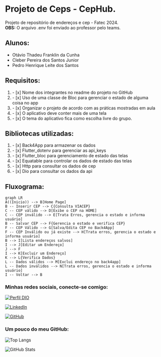 # Projeto de Ceps - CepHub.

Projeto de repositório de endereços e cep - Fatec 2024.<br>
<b>OBS:</b> O arquivo .env foi enviado ao professor pelo teams.

## Alunos:
- Otávio Thadeu Franklin da Cunha<br>
- Cleber Pereira dos Santos Junior<br>
- Pedro Henrique Leite dos Santos<br>

## Requisitos:
<ol>
    <li>- [x] Nome dos integrantes no readme do projeto no GitHub​</li>
    <li>- [x] Uso de uma classe de Bloc para gerenciar o estado de alguma coisa no app</li>
    <li>- [x] Organizar o projeto de acordo com as práticas mostradas em aula</li>
    <li>- [x] O aplicativo deve conter mais de uma tela</li>
    <li>- [x] O tema do aplicativo fica como escolha livre do grupo.</li>
</ol>

## Bibliotecas utilizadas:
<ol>
    <li>- [x] Back4App para armazenar os dados​</li>
    <li>- [x] Flutter_dotenv para gerenciar as api_keys</li>
    <li>- [x] Flutter_bloc para gerenciamento de estado das telas</li>
    <li>- [x] Equatable para controlar os dados de estado das telas</li>
    <li>- [x] Http para consultar os dados de cep</li>
    <li>- [x] Dio para consultar os dados da api</li>
</ol>
  
## Fluxograma:

```mermaid
graph LR
A((Inicio)) --> B[Home Page]
B -- Inserir CEP --> C{Consulta VIACEP}
C -- CEP válido --> D[Exibe o CEP na HOME]
C -- CEP inválido --> E[Trata Erros, gerencia o estado e informa usuário]
B -- Salvar CEP --> F{Gerencia o estado e verifica CEP}
F -- CEP Válido --> G[Salva/Edita CEP no Back4App]
F -- CEP Inválido ou já existe --> H[Trata erros, gerencia o estado e informa usuário]
B --> I[Lista endereços salvos]
I --> J[Editar um Endereço]
J --> F
I --> K[Excluir um Endereço]
K --> L{Verifica Dados}
L -- Dados válidos --> M[Exclui endereço no back4app]
L -- Dados inválidos --> N[Trata erros, gerencia o estado e informa usuário]
I -- Voltar --> B
```

### Minhas redes sociais, conecte-se comigo:
[![Perfil DIO](https://img.shields.io/badge/-Meu%20Perfil%20na%20DIO-30A3DC?style=for-the-badge)](https://www.dio.me/users/otavio_89908)

[![LinkedIn](https://img.shields.io/badge/-LinkedIn-000?style=for-the-badge&logo=linkedin&logoColor=30A3DC)](https://www.linkedin.com/in/ot%C3%A1vio-cunha-827560209/)

[![GitHub](https://img.shields.io/badge/-github-000?style=for-the-badge&logo=github&logoColor=30A3DC)](https://github.com/otaviotfcunha)

### Um pouco do meu GitHub:

![Top Langs](https://github-readme-stats-git-masterrstaa-rickstaa.vercel.app/api/top-langs/?username=otaviotfcunha&layout=compact&bg_color=000&border_color=30A3DC&title_color=FFF&text_color=FFF)

![GitHub Stats](https://github-readme-stats.vercel.app/api?username=otaviotfcunha&theme=transparent&bg_color=000&border_color=30A3DC&show_icons=true&icon_color=30A3DC&title_color=FFF&text_color=FFF)


